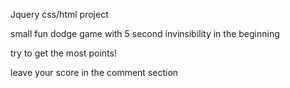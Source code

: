 Jquery css/html project

small fun dodge game with 5 second invinsibility in the beginning

try to get the most points! 

leave your score in the comment section
